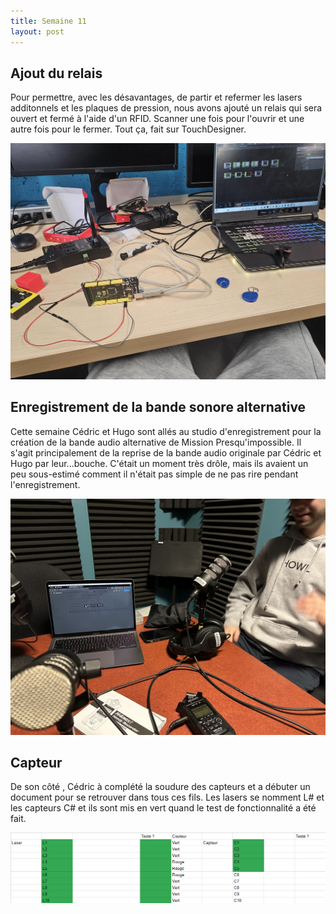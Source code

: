```yaml
---
title: Semaine 11
layout: post
---
```


## Ajout du relais

Pour permettre, avec les désavantages, de partir et refermer les lasers additonnels et les plaques de pression, nous avons ajouté un relais qui sera ouvert et fermé à l'aide d'un RFID. Scanner une fois pour l'ouvrir et une autre fois pour le fermer. Tout ça, fait sur TouchDesigner.

![Kit RFID, TouchDesigner et le relais](../medias/Relais.png)

## Enregistrement de la bande sonore alternative

Cette semaine Cédric et Hugo sont allés au studio d'enregistrement pour la création de la bande audio alternative de Mission Presqu'impossible. Il s'agit principalement de la reprise de la bande audio originale par Cédric et Hugo par leur...bouche. C'était un moment très drôle, mais ils avaient un peu sous-estimé comment il n'était pas simple de ne pas rire pendant l'enregistrement.

![Image de Hugo et Cédric](../medias/enregistrement.JPG)

## Capteur

De son côté , Cédric à complété la soudure des capteurs et a débuter un document pour se retrouver dans tous ces fils. Les lasers se nomment L# et les capteurs C# et ils sont mis en vert quand le test de fonctionnalité a été fait.

![Image du tableau](../medias/tableaulasers.png)






